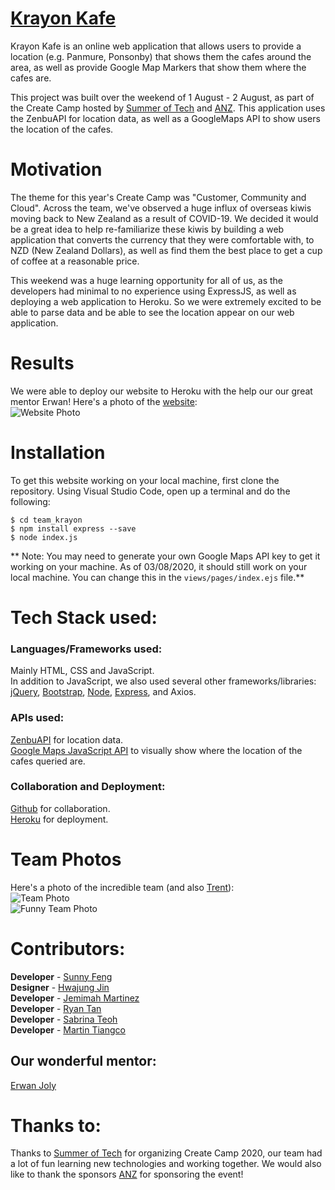 # [Krayon Kafe](https://krayon-kafe.herokuapp.com/)
Krayon Kafe is an online web application that allows users to provide a location (e.g. Panmure, Ponsonby) that shows them the cafes around the area, as well as provide Google Map Markers that show them where the cafes are.  

This project was built over the weekend of 1 August - 2 August, as part of the Create Camp hosted by [Summer of Tech](https://summeroftech.co.nz/) and [ANZ](https://www.anz.co.nz/personal/). This application uses the ZenbuAPI for location data, as well as a GoogleMaps API to show users the location of the cafes.  

# Motivation
The theme for this year's Create Camp was "Customer, Community and Cloud". Across the team, we've observed a huge influx of overseas kiwis moving back to New Zealand as a result of COVID-19. We decided it would be a great idea to help re-familiarize these kiwis by building a web application that converts the currency that they were comfortable with, to NZD (New Zealand Dollars), as well as find them the best place to get a cup of coffee at a reasonable price.  

This weekend was a huge learning opportunity for all of us, as the developers had minimal to no experience using ExpressJS, as well as deploying a web application to Heroku. So we were extremely excited to be able to parse data and be able to see the location appear on our web application. 

# Results
We were able to deploy our website to Heroku with the help our our great mentor Erwan! Here's a photo of the [website](https://krayon-kafe.herokuapp.com/):  
![Website Photo](./readmeImages/websiteOnHeroku.PNG)  

# Installation 
To get this website working on your local machine, first clone the repository. Using Visual Studio Code, open up a terminal and do the following:  
```
$ cd team_krayon
$ npm install express --save 
$ node index.js 
```  
** Note: You may need to generate your own Google Maps API key to get it working on your machine. As of 03/08/2020, it should still work on your local machine. You can change this in the ```views/pages/index.ejs``` file.**

# Tech Stack used:
### Languages/Frameworks used:  
Mainly HTML, CSS and JavaScript.  
In addition to JavaScript, we also used several other frameworks/libraries: [jQuery](https://jquery.com/), [Bootstrap](https://getbootstrap.com/), [Node](https://nodejs.org/en/), [Express](https://expressjs.com/), and Axios. 

### APIs used:  
[ZenbuAPI](https://www.zenbu.co.nz/about/xml) for location data.  
[Google Maps JavaScript API](https://developers.google.com/maps/documentation/javascript/overview) to visually show where the location of the cafes queried are.  

### Collaboration and Deployment:  
[Github](https://github.com/) for collaboration.  
[Heroku](https://www.heroku.com/) for deployment.  


# Team Photos
Here's a photo of the incredible team (and also [Trent](https://www.linkedin.com/in/trentmankelow/)):  
![Team Photo](./readmeImages/teamPhoto.jpg)  
![Funny Team Photo](./readmeImages/funnyTeamPhoto.jpg)

# Contributors:
**Developer** - [Sunny Feng](https://www.linkedin.com/in/sunnyfeng617/)    
**Designer** - [Hwajung Jin](https://www.linkedin.com/in/hwajung-jin-7b012217b/)  
**Developer** - [Jemimah Martinez](https://www.linkedin.com/in/jemimah-martinez-a0924a18b/)  
**Developer** - [Ryan Tan](https://www.linkedin.com/in/rtan18/)  
**Developer** - [Sabrina Teoh](https://www.linkedin.com/in/sabrina-teoh/)  
**Developer** - [Martin Tiangco](https://www.linkedin.com/in/martintiangco/)  

## Our wonderful mentor:  
[Erwan Joly](https://www.linkedin.com/in/erwan-joly/)  

# Thanks to:
Thanks to [Summer of Tech](https://summeroftech.co.nz/) for organizing Create Camp 2020, our team had a lot of fun learning new technologies and working together. We would also like to thank the sponsors [ANZ](https://www.anz.co.nz/personal/) for sponsoring the event! 
